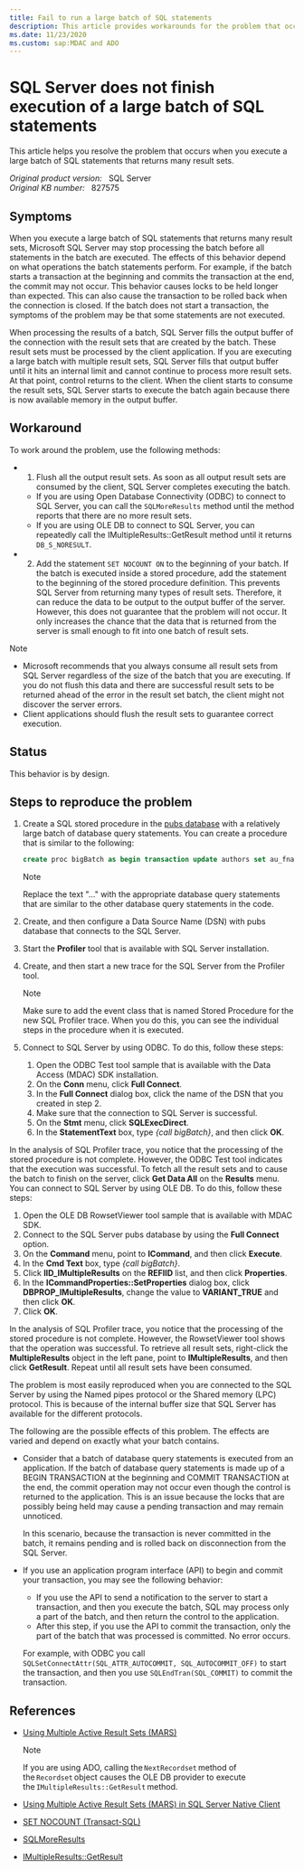 ```yaml
---
title: Fail to run a large batch of SQL statements
description: This article provides workarounds for the problem that occurs when you execute a large batch of SQL statements that returns many result sets.
ms.date: 11/23/2020
ms.custom: sap:MDAC and ADO
---
```

# SQL Server does not finish execution of a large batch of SQL statements

This article helps you resolve the problem that occurs when you execute a large batch of SQL statements that returns many result sets.

_Original product version:_ &nbsp; SQL Server  
_Original KB number:_ &nbsp; 827575

## Symptoms

When you execute a large batch of SQL statements that returns many result sets, Microsoft SQL Server may stop processing the batch before all statements in the batch are executed. The effects of this behavior depend on what operations the batch statements perform. For example, if the batch starts a transaction at the beginning and commits the transaction at the end, the commit may not occur. This behavior causes locks to be held longer than expected. This can also cause the transaction to be rolled back when the connection is closed. If the batch does not start a transaction, the symptoms of the problem may be that some statements are not executed.

When processing the results of a batch, SQL Server fills the output buffer of the connection with the result sets that are created by the batch. These result sets must be processed by the client application. If you are executing a large batch with multiple result sets, SQL Server fills that output buffer until it hits an internal limit and cannot continue to process more result sets. At that point, control returns to the client. When the client starts to consume the result sets, SQL Server starts to execute the batch again because there is now available memory in the output buffer.

## Workaround

To work around the problem, use the following methods:

- 1) Flush all the output result sets. As soon as all output result sets are consumed by the client, SQL Server completes executing the batch.

  - If you are using Open Database Connectivity (ODBC) to connect to SQL Server, you can call the `SQLMoreResults` method until the method reports that there are no more result sets.
  - If you are using OLE DB to connect to SQL Server, you can repeatedly call the IMultipleResults::GetResult method until it returns `DB_S_NORESULT`.

- 2) Add the statement `SET NOCOUNT ON` to the beginning of your batch. If the batch is executed inside a stored procedure, add the statement to the beginning of the stored procedure definition. This prevents SQL Server from returning many types of result sets. Therefore, it can reduce the data to be output to the output buffer of the server. However, this does not guarantee that the problem will not occur. It only increases the chance that the data that is returned from the server is small enough to fit into one batch of result sets.

> [!NOTE]
>
> - Microsoft recommends that you always consume all result sets from SQL Server regardless of the size of the batch that you are executing. If you do not flush this data and there are successful result sets to be returned ahead of the error in the result set batch, the client might not discover the server errors.
> - Client applications should flush the result sets to guarantee correct execution.

## Status

This behavior is by design.

## Steps to reproduce the problem

1. Create a SQL stored procedure in the [pubs database](https://github.com/Microsoft/sql-server-samples/tree/master/samples/databases/northwind-pubs) with a relatively large batch of database query statements. You can create a procedure that is similar to the following:

    ```sql
    create proc bigBatch as begin transaction update authors set au_fname = 'newname1' where au_id='172-32-1176' update authors set au_fname = 'newname2' where au_id='172-32-1176' update authors set au_fname = 'newname3' where au_id='172-32-1176' ... update authors set au_fname = 'newname1000' where au_id='172-32-1176' commit transaction
    ```

    > [!NOTE]
    > Replace the text "..." with the appropriate database query statements that are similar to the other database query statements in the code.

2. Create, and then configure a Data Source Name (DSN) with pubs database that connects to the SQL Server.
3. Start the **Profiler** tool that is available with SQL Server installation.
4. Create, and then start a new trace for the SQL Server from the Profiler tool.

   > [!NOTE]
   > Make sure to add the event class that is named Stored Procedure for the new SQL Profiler trace. When you do this, you can see the individual steps in the procedure when it is executed.

5. Connect to SQL Server by using ODBC. To do this, follow these steps:

   1. Open the ODBC Test tool sample that is available with the Data Access (MDAC) SDK installation.
   2. On the **Conn** menu, click **Full Connect**.
   3. In the **Full Connect** dialog box, click the name of the DSN that you created in step 2.
   4. Make sure that the connection to SQL Server is successful.
   5. On the **Stmt** menu, click **SQLExecDirect**.
   6. In the **StatementText** box, type *{call bigBatch}*, and then click **OK**.

In the analysis of SQL Profiler trace, you notice that the processing of the stored procedure is not complete. However, the ODBC Test tool indicates that the execution was successful. To fetch all the result sets and to cause the batch to finish on the server, click **Get Data All**  on the **Results** menu.
You can connect to SQL Server by using OLE DB. To do this, follow these steps:

1. Open the OLE DB RowsetViewer tool sample that is available with MDAC SDK.
2. Connect to the SQL Server pubs database by using the **Full Connect** option.
3. On the **Command** menu, point to **ICommand**, and then click **Execute**.
4. In the **Cmd Text** box, type *{call bigBatch}*.
5. Click **IID_IMultipleResults** on the **REFIID** list, and then click **Properties**.
6. In the **ICommandProperties::SetProperties** dialog box, click **DBPROP_IMultipleResults**, change the value to **VARIANT_TRUE** and then click **OK**.
7. Click **OK**.

In the analysis of SQL Profiler trace, you notice that the processing of the stored procedure is not complete. However, the RowsetViewer tool shows that the operation was successful. To retrieve all result sets, right-click the **MultipleResults** object in the left pane, point to **IMultipleResults**, and then click **GetResult**. Repeat until all result sets have been consumed.

The problem is most easily reproduced when you are connected to the SQL Server by using the Named pipes protocol or the Shared memory (LPC) protocol. This is because of the internal buffer size that SQL Server has available for the different protocols.

The following are the possible effects of this problem. The effects are varied and depend on exactly what your batch contains.

- Consider that a batch of database query statements is executed from an application. If the batch of database query statements is made up of a BEGIN TRANSACTION at the beginning and COMMIT TRANSACTION at the end, the commit operation may not occur even though the control is returned to the application. This is an issue because the locks that are possibly being held may cause a pending transaction and may remain unnoticed.

  In this scenario, because the transaction is never committed in the batch, it remains pending and is rolled back on disconnection from the SQL Server.

- If you use an application program interface (API) to begin and commit your transaction, you may see the following behavior:

  - If you use the API to send a notification to the server to start a transaction, and then you execute the batch, SQL may process only a part of the batch, and then return the control to the application.
  - After this step, if you use the API to commit the transaction, only the part of the batch that was processed is committed. No error occurs.

  For example, with ODBC you call `SQLSetConnectAttr(SQL_ATTR_AUTOCOMMIT, SQL_AUTOCOMMIT_OFF)` to start the transaction, and then you use `SQLEndTran(SQL_COMMIT)` to commit the transaction.

## References

- [Using Multiple Active Result Sets (MARS)](/sql/connect/oledb/features/using-multiple-active-result-sets-mars)

    > [!NOTE]
    > If you are using ADO, calling the `NextRecordset` method of the `Recordset` object causes the OLE DB provider to execute the `IMultipleResults::GetResult` method.

- [Using Multiple Active Result Sets (MARS) in SQL Server Native Client](/sql/relational-databases/native-client/features/using-multiple-active-result-sets-mars)

- [SET NOCOUNT (Transact-SQL)](/sql/t-sql/statements/set-nocount-transact-sql)

- [SQLMoreResults](/sql/relational-databases/native-client-odbc-api/sqlmoreresults)

- [IMultipleResults::GetResult](/previous-versions/windows/desktop/ms723081(v=vs.85))
